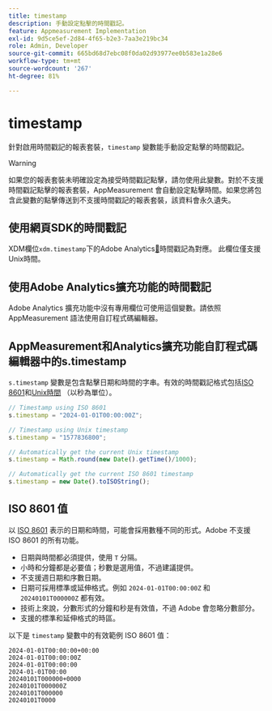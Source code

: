 ```yaml
---
title: timestamp
description: 手動設定點擊的時間戳記。
feature: Appmeasurement Implementation
exl-id: 9d5ce5ef-2d84-4f65-b2e3-7aa3e219bc34
role: Admin, Developer
source-git-commit: 665bd68d7ebc08f0da02d93977ee0b583e1a28e6
workflow-type: tm+mt
source-wordcount: '267'
ht-degree: 81%

---
```


# timestamp

針對啟用時間戳記的報表套裝，`timestamp` 變數能手動設定點擊的時間戳記。

>[!WARNING]
>
>如果您的報表套裝未明確設定為接受時間戳記點擊，請勿使用此變數。對於不支援時間戳記點擊的報表套裝，AppMeasurement 會自動設定點擊時間。如果您將包含此變數的點擊傳送到不支援時間戳記的報表套裝，該資料會永久遺失。

## 使用網頁SDK的時間戳記

XDM欄位`xdm.timestamp`下的Adobe Analytics[&#128279;](https://experienceleague.adobe.com/docs/analytics/implementation/aep-edge/xdm-var-mapping.html?lang=zh-Hant)時間戳記為對應。 此欄位僅支援Unix時間。

## 使用Adobe Analytics擴充功能的時間戳記

Adobe Analytics 擴充功能中沒有專用欄位可使用這個變數。請依照 AppMeasurement 語法使用自訂程式碼編輯器。

## AppMeasurement和Analytics擴充功能自訂程式碼編輯器中的s.timestamp

`s.timestamp` 變數是包含點擊日期和時間的字串。有效的時間戳記格式包括[ISO 8601](https://en.wikipedia.org/wiki/ISO_8601)和[Unix時間](https://en.wikipedia.org/wiki/Unix_time) （以秒為單位）。

```js
// Timestamp using ISO 8601
s.timestamp = "2024-01-01T00:00:00Z";

// Timestamp using Unix timestamp
s.timestamp = "1577836800";

// Automatically get the current Unix timestamp
s.timestamp = Math.round(new Date().getTime()/1000);

// Automatically get the current ISO 8601 timestamp
s.timestamp = new Date().toISOString();
```

## ISO 8601 值

以 [ISO 8601](https://en.wikipedia.org/wiki/ISO_8601) 表示的日期和時間，可能會採用數種不同的形式。Adobe 不支援 ISO 8601 的所有功能。

* 日期與時間都必須提供，使用 `T` 分隔。
* 小時和分鐘都是必要值；秒數是選用值，不過建議提供。
* 不支援週日期和序數日期。
* 日期可採用標準或延伸格式。例如 `2024-01-01T00:00:00Z` 和 `20240101T000000Z` 都有效。
* 技術上來說，分數形式的分鐘和秒是有效值，不過 Adobe 會忽略分數部分。
* 支援的標準和延伸格式的時區。

以下是 `timestamp` 變數中的有效範例 ISO 8601 值：

```text
2024-01-01T00:00:00+00:00
2024-01-01T00:00:00Z
2024-01-01T00:00:00
2024-01-01T00:00
20240101T000000+0000
20240101T000000Z
20240101T000000
20240101T0000
```
